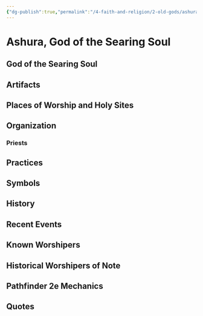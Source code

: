 ```yaml
---
{"dg-publish":true,"permalink":"/4-faith-and-religion/2-old-gods/ashura/"}
---
```


# Ashura, God of the Searing Soul
## God of the Searing Soul
## Artifacts
## Places of Worship and Holy Sites
## Organization
### Priests
## Practices
## Symbols
## History
## Recent Events
## Known Worshipers
## Historical Worshipers of Note
## Pathfinder 2e Mechanics
## Quotes
